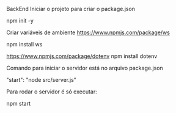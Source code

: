 BackEnd
Iniciar o projeto para criar o package.json

npm init -y


Criar variáveis de ambiente
https://www.npmjs.com/package/ws

npm install ws


https://www.npmjs.com/package/dotenv
npm install dotenv


Comando para iniciar o servidor está no arquivo package.json

"start": "node src/server.js"

Para rodar o servidor é só executar:

npm start


